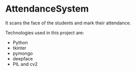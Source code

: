 # AttendanceSystem

It scans the face of the students and mark their attendance. 

Technologies used in this project are: 
- Python
- tkinter 
- pymongo
- deepface
- PIL and cv2
